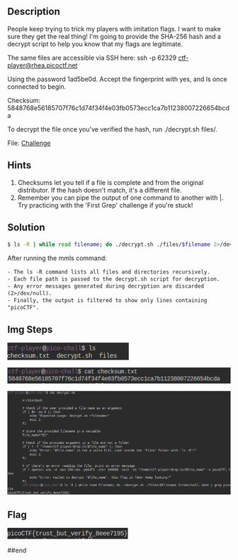## Description
People keep trying to trick my players with imitation flags. I want to make sure they get the real thing! I'm going to provide the SHA-256 hash and a decrypt script to help you know that my flags are legitimate.

The same files are accessible via SSH here:
ssh -p 62329 ctf-player@rhea.picoctf.net

Using the password 1ad5be0d. Accept the fingerprint with yes, and ls once connected to begin. 

Checksum: 5848768e56185707f76c1d74f34f4e03fb0573ecc1ca7b11238007226654bcda

To decrypt the file once you've verified the hash, run ./decrypt.sh files/<file>.

File: [Challenge](https://artifacts.picoctf.net/c_rhea/11/challenge.zip)

## Hints

1. Checksums let you tell if a file is complete and from the original distributor. If the hash doesn't match, it's a different file.
2. Remember you can pipe the output of one command to another with |. Try practicing with the 'First Grep' challenge if you're stuck!


## Solution

```bash
$ ls -R | while read filename; do ./decrypt.sh ./files/$filename 2>/dev/null; done | grep picoCTF
```
After running the mmls command:

``` 
- The ls -R command lists all files and directories recursively.
- Each file path is passed to the decrypt.sh script for decryption.
- Any error messages generated during decryption are discarded (2>/dev/null).
- Finally, the output is filtered to show only lines containing "picoCTF".
```

## Img Steps

![alt text](image.png) 


![alt text](image-2.png) 

 ![alt text](image-5.png) 












## Flag
![alt text](image-6.png)


##end
   
   
